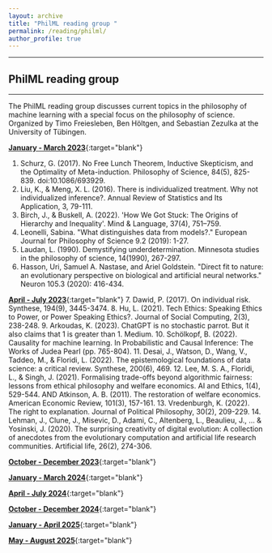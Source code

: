 ```yaml
---
layout: archive
title: "PhilML reading group "
permalink: /reading/philml/
author_profile: true
---
```


---

## PhilML reading group
---
The PhilML reading group discusses current topics in the philosophy of machine learning with a special focus on the philosophy of science. Organized by Timo Freiesleben, Ben Höltgen, and Sebastian Zezulka at the University of Tübingen.

[**January - March 2023**](/files/reading-lists/PhilML_reading_group_2023-1.pdf){:target="blank"}
1. Schurz, G. (2017). No Free Lunch Theorem, Inductive Skepticism, and the Optimality of Meta-induction. Philosophy of Science, 84(5), 825-839. doi:10.1086/693929.
2. Liu, K., & Meng, X. L. (2016). There is individualized treatment. Why not individualized inference?. Annual Review of Statistics and Its Application, 3, 79-111.
3. Birch, J., & Buskell, A. (2022). 'How We Got Stuck: The Origins of Hierarchy and Inequality'. Mind & Language, 37(4), 751–759.
4. Leonelli, Sabina. "What distinguishes data from models?." European Journal for Philosophy of Science 9.2 (2019): 1-27.
5. Laudan, L. (1990). Demystifying underdetermination. Minnesota studies in the philosophy of science, 14(1990), 267-297.
6. Hasson, Uri, Samuel A. Nastase, and Ariel Goldstein. "Direct fit to nature: an evolutionary perspective on biological and artificial neural networks." Neuron 105.3 (2020): 416-434.

[**April - July 2023**](/files/reading-lists/PhilML_reading_group_2023-2.pdf){:target="blank"}
7. Dawid, P. (2017). On individual risk. Synthese, 194(9), 3445-3474.
8. Hu, L. (2021). Tech Ethics: Speaking Ethics to Power, or Power Speaking Ethics?. Journal of Social Computing, 2(3), 238-248.
9. Arkoudas, K. (2023). ChatGPT is no stochastic parrot. But it also claims that 1 is greater than 1. Medium.
10. Schölkopf, B. (2022). Causality for machine learning. In Probabilistic and Causal Inference: The Works of Judea Pearl (pp. 765-804).
11. Desai, J., Watson, D., Wang, V., Taddeo, M., & Floridi, L. (2022). The epistemological foundations of data science: a critical review. Synthese, 200(6), 469.
12. Lee, M. S. A., Floridi, L., & Singh, J. (2021). Formalising trade-offs beyond algorithmic fairness: lessons from ethical philosophy and welfare economics. AI and Ethics, 1(4), 529-544. AND Atkinson, A. B. (2011). The restoration of welfare economics. American Economic Review, 101(3), 157-161.
13. Vredenburgh, K. (2022). The right to explanation. Journal of Political Philosophy, 30(2), 209-229.
14. Lehman, J., Clune, J., Misevic, D., Adami, C., Altenberg, L., Beaulieu, J., ... & Yosinski, J. (2020). The surprising creativity of digital evolution: A collection of anecdotes from the evolutionary computation and artificial life research communities. Artificial life, 26(2), 274-306.

[**October - December 2023**](/files/reading-lists/PhilML_reading_group_2023-3.pdf){:target="blank"}

[**January - March 2024**](/files/reading-lists/PhilML-Reading-Group-2024-01.pdf){:target="blank"}

[**April - July 2024**](/files/reading-lists/PhilML-reading-group-2024-02.pdf){:target="blank"}

[**October - December 2024**](/files/reading-lists/PhilML-reading-group-2024-03.pdf){:target="blank"}

[**January - April 2025**](/files/reading-lists/PhilML-reading-group-2025-1.pdf){:target="blank"}

[**May - August 2025**](/files/reading-lists/PhilML-reading-group-2025-2.pdf){:target="blank"}